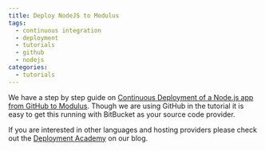 ```yaml
---
title: Deploy NodeJS to Modulus
tags:
  - continuous integration
  - deployment
  - tutorials
  - github
  - nodejs
categories:
  - tutorials
---
```

We have a step by step guide on [Continuous Deployment of a Node.js app from GitHub to Modulus](http://blog.codeship.com/node-js-deployment-modulus/). Though we are using GitHub in the tutorial it is easy to get this running with BitBucket as your source code provider.

If you are interested in other languages and hosting providers please check out the [Deployment Academy](http://blog.codeship.com/category/deployment-academy) on our blog.
